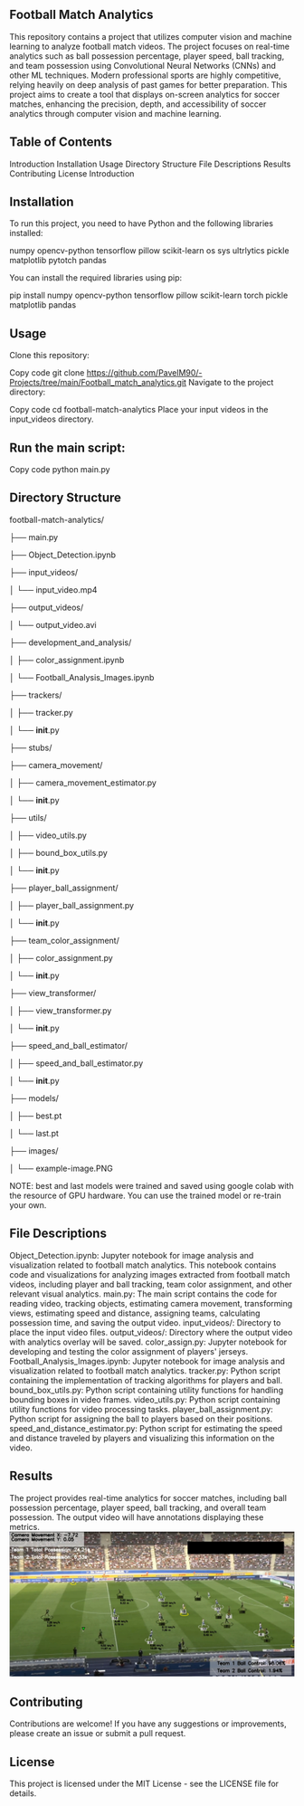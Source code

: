 
## Football Match Analytics
  This repository contains a project that utilizes computer vision and machine learning to analyze football match videos. The project focuses on real-time analytics such as ball possession percentage, player speed, ball tracking, and team possession using Convolutional Neural Networks (CNNs) and other ML techniques.
  Modern professional sports are highly competitive, relying heavily on deep analysis of past games for better preparation. 
  This project aims to create a tool that displays on-screen analytics for soccer matches, enhancing the precision, depth, and accessibility of soccer analytics through computer vision and machine learning.


## Table of Contents
  Introduction
  Installation
  Usage
  Directory Structure
  File Descriptions
  Results
  Contributing
  License
  Introduction



## Installation
  To run this project, you need to have Python and the following libraries installed:

  numpy
  opencv-python
  tensorflow
  pillow
  scikit-learn
  os
  sys
  ultrlytics
  pickle
  matplotlib
  pytotch
  pandas

  You can install the required libraries using pip:


  pip install numpy opencv-python tensorflow pillow scikit-learn torch pickle matplotlib pandas

## Usage
  Clone this repository:

  Copy code
  git clone https://github.com/PavelM90/-Projects/tree/main/Football_match_analytics.git
  Navigate to the project directory:

  Copy code
  cd football-match-analytics
  Place your input videos in the input_videos directory.

## Run the main script:


  Copy code
  python main.py
## Directory Structure
football-match-analytics/

├── main.py

├── Object_Detection.ipynb

├── input_videos/

│   └── input_video.mp4

├── output_videos/

│   └── output_video.avi

├── development_and_analysis/

│   ├── color_assignment.ipynb

│   └── Football_Analysis_Images.ipynb

├── trackers/

│   ├── tracker.py

│   └── __init__.py

├── stubs/

├── camera_movement/

│   ├── camera_movement_estimator.py

│   └── __init__.py

├── utils/

│   ├── video_utils.py

│   ├── bound_box_utils.py

│   └── __init__.py

├── player_ball_assignment/

│   ├── player_ball_assignment.py

│   └── __init__.py

├── team_color_assignment/

│   ├── color_assignment.py

│   └── __init__.py

├── view_transformer/

│   ├── view_transformer.py

│   └── __init__.py

├── speed_and_ball_estimator/

│   ├── speed_and_ball_estimator.py

│   └── __init__.py

├── models/

│   ├── best.pt

│   └── last.pt

├── images/

│   └── example-image.PNG




NOTE: best and last models were trained and saved using google colab with the resource of GPU hardware. You can use the trained model or re-train your own.

## File Descriptions
  Object_Detection.ipynb: Jupyter notebook for image analysis and visualization related to football match analytics. This notebook contains code and visualizations for analyzing images extracted from football match videos, including player and ball tracking, team color assignment, and other relevant visual analytics.
  main.py: The main script contains the code for reading video, tracking objects, estimating camera movement, transforming views, estimating speed and distance, assigning teams, calculating possession time, and saving the output video.
  input_videos/: Directory to place the input video files.
  output_videos/: Directory where the output video with analytics overlay will be saved.
  color_assign.py: Jupyter notebook for developing and testing the color assignment of players' jerseys.
  Football_Analysis_Images.ipynb: Jupyter notebook for image analysis and visualization related to football match analytics.
  tracker.py: Python script containing the implementation of tracking algorithms for players and ball.
  bound_box_utils.py: Python script containing utility functions for handling bounding boxes in video frames.
  video_utils.py: Python script containing utility functions for video processing tasks.
  player_ball_assignment.py: Python script for assigning the ball to players based on their positions.
  speed_and_distance_estimator.py: Python script for estimating the speed and distance traveled by players and visualizing this information on the video.

  
## Results

  The project provides real-time analytics for soccer matches, including ball possession percentage, player speed, ball tracking, and overall team possession. The output video will have annotations displaying these metrics.
  ![Example of Analytics](images/example-image.PNG)


## Contributing
  Contributions are welcome! If you have any suggestions or improvements, please create an issue or submit a pull request.

## License
  This project is licensed under the MIT License - see the LICENSE file for details.
